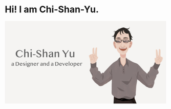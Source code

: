 # Hi! I am Chi-Shan-Yu.
<a href="https://dtd.ntue.edu.tw/chsyu" target="_blank" rel="my home page">![alt README header](https://raw.githubusercontent.com/chsyu/Chi-Shan-Yu/main/profile.png)</a>
